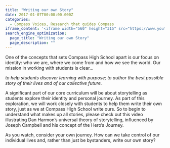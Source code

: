 ```yaml
---
title: "Writing our own Story"
date: 2017-01-07T00:00:00.000Z
categories:
  - Compass Voices, Research that guides Compass
iframe_content: '<iframe width="560" height="315" src="https://www.youtube.com/embed/LuD2Aa0zFiA" frameborder="0" allowfullscreen></iframe>'
search_engine_optimization:
  page_title: "Writing our own Story"
  page_description: ""
---
```

One of the concepts that sets Compass High School apart is our focus on identity: who we are, where we come from and how we see the world.  Our mission in working with students is clear…

*to help students discover learning with purpose; to author the best possible story of their lives and of our collective future.*

A significant part of our core curriculum will be about storytelling as students explore their identity and personal journey.  As part of this exploration, we will work closely with students to help them write their own story, just as we at Compass High School write ours.  So to begin to understand what makes up all stories, please check out this video illustrating Dan Harmon’s universal theory of storytelling, influenced by Joseph Campbell and his concept of the Hero’s Journey.

As you watch, consider your own journey.  How can we take control of our individual lives and, rather than just be bystanders, write our own story?
